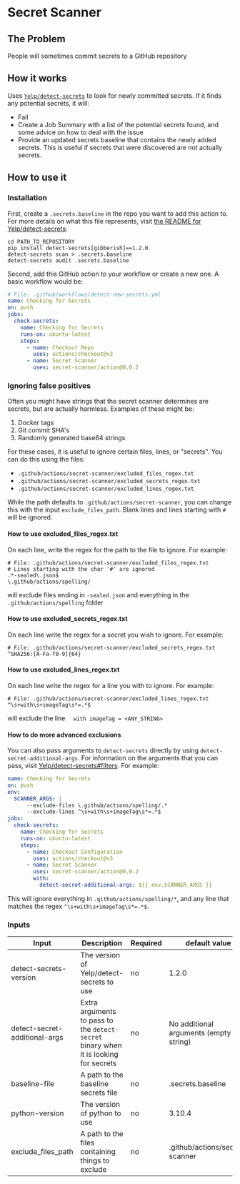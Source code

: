 # Secret Scanner
## The Problem
People will sometimes commit secrets to a GitHub repository

## How it works
Uses [`Yelp/detect-secrets`](https://github.com/Yelp/detect-secrets) to look for newly committed secrets. If it finds any potential secrets, it will:
* Fail
* Create a Job Summary with a list of the potential secrets found, and some advice on how to deal with the issue
* Provide an updated secrets baseline that contains the newly added secrets. This is useful if secrets that were discovered are not actually secrets.

## How to use it
### Installation
First, create a `.secrets.baseline` in the repo you want to add this action to. For more details on what this file represents, visit [the README for Yelp/detect-secrets](https://github.com/Yelp/detect-secrets#detect-secrets):
```
cd PATH_TO_REPOSITORY
pip install detect-secrets[gibberish]==1.2.0
detect-secrets scan > .secrets.baseline
detect-secrets audit .secrets.baseline
```

Second, add this GitHub action to your workflow or create a new one. A basic workflow would be:
```yaml
# File: .github/workflows/detect-new-secrets.yml
name: Checking for Secrets
on: push
jobs:
  check-secrets:
    name: Checking for Secrets
    runs-on: ubuntu-latest
    steps:
      - name: Checkout Repo
        uses: actions/checkout@v3
      - name: Secret Scanner
        uses: secret-scanner/action@0.0.2
```

### Ignoring false positives
Often you might have strings that the secret scanner determines are secrets, but are actually harmless. Examples of these might be:
1. Docker tags
2. Git commit SHA's
3. Randomly generated base64 strings

For these cases, it is useful to ignore certain files, lines, or "secrets". You can do this using the files:
- `.github/actions/secret-scanner/excluded_files_regex.txt`
- `.github/actions/secret-scanner/excluded_secrets_regex.txt`
- `.github/actions/secret-scanner/excluded_lines_regex.txt`

While the path defaults to `.github/actions/secret-scanner`, you can change this with the input `exclude_files_path`. Blank lines and lines starting with `#` will be ignored.

#### How to use excluded_files_regex.txt
On each line, write the regex for the path to the file to ignore. For example:
```
# File: .github/actions/secret-scanner/excluded_files_regex.txt
# Lines starting with the char '#' are ignored
.*-sealed\.json$
\.github/actions/spelling/
```

will exclude files ending in `-sealed.json` and everything in the `.github/actions/spelling` folder

#### How to use excluded_secrets_regex.txt
On each line write the regex for a secret you wish to ignore. For example:
```
# File: .github/actions/secret-scanner/excluded_secrets_regex.txt
^SHA256:[A-Fa-f0-9]{64}
```

#### How to use excluded_lines_regex.txt
On each line write the regex for a line you with to ignore. For example:
```
# File: .github/actions/secret-scanner/excluded_lines_regex.txt
^\s+with\s+imageTag\s*=.*$
```

will exclude the line `  with imageTag = <ANY_STRING>`

#### How to do more advanced exclusions
You can also pass arguments to `detect-secrets` directly by using `detect-secret-additional-args`. For information on the arguments that you can pass, visit [Yelp/detect-secrets#filters](https://github.com/Yelp/detect-secrets#filters). For example:
```yaml
name: Checking for Secrets
on: push
env:
  SCANNER_ARGS: |
      --exclude-files \.github/actions/spelling/.*
      --exclude-lines ^\s+with\s+imageTag\s*=.*$
jobs:
  check-secrets:
    name: Checking for Secrets
    runs-on: ubuntu-latest
    steps:
      - name: Checkout Configuration
        uses: actions/checkout@v3
      - name: Secret Scanner
        uses: secret-scanner/action@0.0.2
        with:
          detect-secret-additional-args: ${{ env.SCANNER_ARGS }}
```

This will ignore everything in `.github/actions/spelling/*`, and any line that matches the regex `^\s+with\s+imageTag\s*=.*$`.

### Inputs
|Input|Description|Required|default value|
|-----|-----------|--------|-------------|
|detect-secrets-version|The version of Yelp/detect-secrets to use|no|1.2.0|
|detect-secret-additional-args|Extra arguments to pass to the `detect-secret` binary when it is looking for secrets|no|No additional arguments (empty string)|
|baseline-file|A path to the baseline secrets file|no|.secrets.baseline|
|python-version|The version of python to use|no|3.10.4|
|exclude_files_path|A path to the files containing things to exclude|no|.github/actions/secret-scanner|
